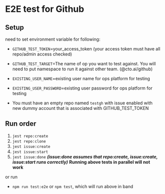 # E2E test for Github

## Setup

need to set environment variable for following:
- `GITHUB_TEST_TOKEN`=your_access_token (your access token must have all repo/admin access checked)
- `GITHUB_TEST_TARGET`=The name of op you want to test against. You will need to put namespace to run it against other team. (@cto.ai/github)
- `EXISTING_USER_NAME`=existing user name for ops platform for testing
- `EXISTING_USER_PASSWORD`=existing user password for ops platform for testing

- You must have an empty repo named `testgh` with issue enabled with new dummy account that is associated with GITHUB_TEST_TOKEN

## Run order

1. `jest repo:create`
2. `jest repo:clone`
3. `jest issue:create`
4. `jest issue:start`
5. `jest issue:done` ***(issue:done assumes that repo:create, issue:create, issue:start runs correctly)***
**Running above tests in parallel will not work**

or run

- `npm run test:e2e` or `npm test`, which will run above in band